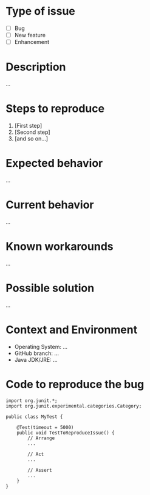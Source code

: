 # Type of issue
<!-- Please put an `x` (e.g. [x]) in all the boxes that apply: -->
- [ ] Bug
- [ ] New feature
- [ ] Enhancement

# Description
<!-- Please provide a succinct description -->
...

# Steps to reproduce
<!-- Please provide the steps required to reproduce the issue -->
1. [First step]
2. [Second step]
3. [and so on...]

# Expected behavior
<!-- Please provide a description of the behavior you expect -->
...

# Current behavior
<!-- Please provide a description of the actual behavior you observe -->
...

# Known workarounds
<!-- Please provide a description of any known workarounds -->
...

# Possible solution
<!-- If you have a suggestion please describe how the issue could be solved -->
...

# Context and Environment
* Operating System: ...
* GitHub branch: ...
* Java JDK/JRE: ...

# Code to reproduce the bug
<!-- Possibly include a test to reproduce the issue -->
```
import org.junit.*;
import org.junit.experimental.categories.Category;

public class MyTest {

    @Test(timeout = 5000)
    public void TestToReproduceIssue() {
        // Arrange
        ...

        // Act
        ...

        // Assert
        ...
    }
}
```
